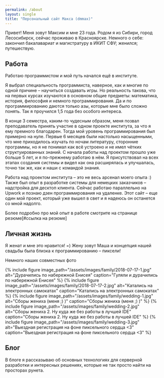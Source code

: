 ```yaml
---
permalink: /about
layout: single
title: "Персональный сайт Макса (dmmax)"
---
```


Привет! Меня зовут Максим и мне 23 года. Родом я из Сибири, город Лесосибирск, 
сейчас проживаю в Красноярске. Немного о себе: закончил бакалавариат и магистратуру в ИКИТ СФУ; женился; путешествую. 

## Работа
Работаю программистом и мой путь начался ещё в институте.

Я выбрал специальность программиста, наверное, как и многие по одной причине – научиться создавать игры.
Но реальность такова, что на первых курсах изучаются в основном общие предметы: математика, история, философия 
и немного программирования. Да и по программированию даются только азы, которые мне было сложно понять. 
Так я проучился 1,5 года без особого интереса.

В конце 3 семестра, каким-то чудесным образом, меня позвал преподаватель принять участие в одном проекте института, 
за что я ему премного благодарен. Тогда мой уровень программирования был примерно на нуле. 
Первые 6 месяцев были настолько насыщенными, что мне приходилось изучать по ночам литературу, сторонние программы, но я 
не понимал как всё устроено и не имел чётких структуированных знаний. С начала работы над проектом прошло уже больше 5 лет, 
и я по-прежнему работаю в нём. Я присутствовал на всех этапах создания системы и видел как она расширялась и улучшалась, 
точно так же, как и наши с командой знания.

Работа над проектом института – это не весь арсенал моего опыта :) Также был опыт в разработке системы 
для немецких заказчиков – надстройка для десктоп клиента. 
Сейчас работаю параллельно на Upwork и познаю дзен программирования на удаленке. 
Этот сайт – еще один мой проект, который уже вышел в свет и я надеюсь он останется со мной надолго.

Более подробно про мой опыт в работе смотрите на странице резюме[#ссылка на резюме]

## Личная жизнь

Я женат и мне это нравится! =) Жену зовут Маша и концепция нашей свадьбы была близка к программированию – пиксели!

Немного наших совместных фото

{% include figure image_path="/assets/images/family/2018-07-17-1.jpg" alt="Дурачились по набережной Енисея" caption="Гуляли и дурачились по набережной Енисея" %}
{% include figure image_path="/assets/images/family/2018-07-17-2.jpg" alt="Катались на электронных самокатах" caption="Катались на электронных самокатах" %}
{% include figure image_path="/assets/images/family/wedding-1.jpg" alt="Сборы жениха (меня ;) )" caption="Сборы жениха (меня ;) )" %}
{% include figure image_path="/assets/images/family/wedding-2.jpg" alt="Сборы жениха 2. Ну куда же без работы в лучшей IDE" caption="Сборы жениха 2. Ну куда же без работы в лучшей IDE" %}
{% include figure image_path="/assets/images/family/wedding-3.jpg" alt="Выездная регистрация на фоне пиксельного сердца <3" caption="Выездная регистрация на фоне пиксельного сердца <3" %}

## Блог
В блоге я рассказываю об основных технологиях для серверной разработки и интересных решениях, которые не так просто найти на просторах рунета. 